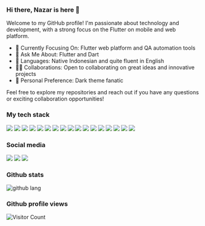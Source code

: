 ### Hi there, Nazar is here 👋
Welcome to my GitHub profile! I'm passionate about technology and development, with a strong focus on the Flutter on mobile and web platform.

- 🌱 Currently Focusing On: Flutter web platform and QA automation tools
- 💬 Ask Me About: Flutter and Dart
- 📣 Languages: Native Indonesian and quite fluent in English
- 🧑‍💻 Collaborations: Open to collaborating on great ideas and innovative projects
- 🧛 Personal Preference: Dark theme fanatic

Feel free to explore my repositories and reach out if you have any questions or exciting collaboration opportunities!

### My tech stack

![](https://img.shields.io/badge/Flutter-02569B?style=for-the-badge&logo=flutter&logoColor=white)
![](https://img.shields.io/badge/Dart-0175C2?style=for-the-badge&logo=dart&logoColor=white)
![](https://img.shields.io/badge/PHP-777BB4?style=for-the-badge&logo=php&logoColor=white)
![](https://img.shields.io/badge/JavaScript-F7DF1E?style=for-the-badge&logo=javascript&logoColor=black)
![](https://img.shields.io/badge/jQuery-0769AD?style=for-the-badge&logo=jquery&logoColor=white)
![](https://img.shields.io/badge/Fastlane-1B7FFE?style=for-the-badge&logo=fastlane&logoColor=white)
![](https://img.shields.io/badge/Codemagic-DB0C38?style=for-the-badge&logo=codemagic&logoColor=white)
![](https://img.shields.io/badge/Firebase-D62A02?style=for-the-badge&logo=firebase&logoColor=white)
![](https://img.shields.io/badge/Supabase-3DC88A?style=for-the-badge&logo=supabase&logoColor=white)
![](https://img.shields.io/badge/Laravel-F55247?style=for-the-badge&logo=laravel&logoColor=white)
![](https://img.shields.io/badge/Codeigniter-DD4814?style=for-the-badge&logo=codeigniter&logoColor=white)
![](https://img.shields.io/badge/Node.js-43853D?style=for-the-badge&logo=node.js&logoColor=white)
![](https://img.shields.io/badge/Express.js-FFFFFF?style=for-the-badge&logo=express&logoColor=black)
![](https://img.shields.io/badge/MySQL-31648D?style=for-the-badge&logo=mysql&logoColor=white)
![](https://img.shields.io/badge/MongoDB-4EA94B?style=for-the-badge&logo=mongodb&logoColor=white)
![](https://img.shields.io/badge/Cloudflare-F38020?style=for-the-badge&logo=cloudflare&logoColor=white)
![](https://img.shields.io/badge/CPanel-FF6C2C?style=for-the-badge&logo=cpanel&logoColor=white)


### Social media

[<img src="https://img.shields.io/badge/website-07405E?style=for-the-badge&logo=About.me&logoColor=white" />](https://nazar.web.id/)
[<img src="https://img.shields.io/badge/Gmail-D14836?style=for-the-badge&logo=gmail&logoColor=white" />](mailto:xpnazar@gmail.com)
[<img src="https://img.shields.io/badge/LinkedIn-0077B5?style=for-the-badge&logo=linkedin&logoColor=white" />](https://linkedin.com/in/nazarudin/) <br>

 
### Github stats

![github lang](https://github-readme-stats.vercel.app/api/top-langs/?username=nazarrd&count_private=true$cache_seconds=1800&theme=github_dark)&emsp;
<br>


### Github profile views

![Visitor Count](https://profile-counter.glitch.me/{nazarrd}/count.svg) 

